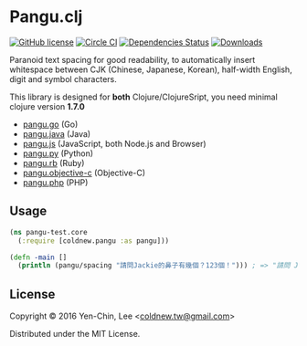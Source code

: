 # Pangu.clj
[![GitHub license](https://img.shields.io/badge/license-MIT-blue.svg)](https://raw.githubusercontent.com/coldnew/pangu.clj/master/LICENSE)
[![Circle CI](https://circleci.com/gh/coldnew/pangu.clj.svg?style=svg)](https://circleci.com/gh/coldnew/pangu.clj)
[![Dependencies Status](https://jarkeeper.com/coldnew/pangu.clj/status.svg)](https://jarkeeper.com/coldnew/pangu.clj)
[![Downloads](https://jarkeeper.com/coldnew/pangu.clj/downloads.svg)](https://jarkeeper.com/coldnew/pangu.clj)

Paranoid text spacing for good readability, to automatically insert whitespace between CJK (Chinese, Japanese, Korean), half-width English, digit and symbol characters.

This library is designed for **both** Clojure/ClojureSript, you need minimal clojure version **1.7.0**

* [pangu.go](https://github.com/vinta/pangu) (Go)
* [pangu.java](https://github.com/vinta/pangu.java) (Java)
* [pangu.js](https://github.com/vinta/paranoid-auto-spacing) (JavaScript, both Node.js and Browser)
* [pangu.py](https://github.com/vinta/pangu.py) (Python)
* [pangu.rb](https://github.com/dlackty/pangu.rb) (Ruby)
* [pangu.objective-c](https://github.com/Cee/pangu.objective-c) (Objective-C)
* [pangu.php](https://github.com/Kunr/pangu.php) (PHP)

## Usage

```clojure
(ns pangu-test.core
  (:require [coldnew.pangu :as pangu]))

(defn -main []
  (println (pangu/spacing "請問Jackie的鼻子有幾個？123個！"))) ; => "請問 Jackie 的鼻子有幾個？123 個！"

```

## License

Copyright © 2016 Yen-Chin, Lee <<coldnew.tw@gmail.com>>

Distributed under the MIT License.
